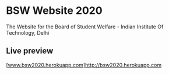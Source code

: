 # BSW Website 2020

The Website for the Board of Student Welfare - Indian Institute Of Technology, Delhi

## Live preview

[www.bsw2020.herokuapp.com]<http://bsw2020.herokuapp.com>
